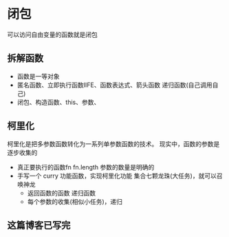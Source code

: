 # 闭包

可以访问自由变量的函数就是闭包

## 拆解函数

- 函数是一等对象
- 匿名函数、立即执行函数IIFE、函数表达式、箭头函数 递归函数(自己调用自己)
- 闭包、构造函数、this、参数、

## 柯里化

柯里化是把多参数函数转化为一系列单参数函数的技术。
现实中，函数的参数是逐步收集的

- 真正要执行的函数fn fn.length 参数的数量是明确的
- 手写一个 curry 功能函数，实现柯里化功能
  集合七颗龙珠(大任务)，就可以召唤神龙
  - 返回函数的函数 递归函数
  - 每个参数的收集(相似小任务)，递归

## 这篇博客已写完
